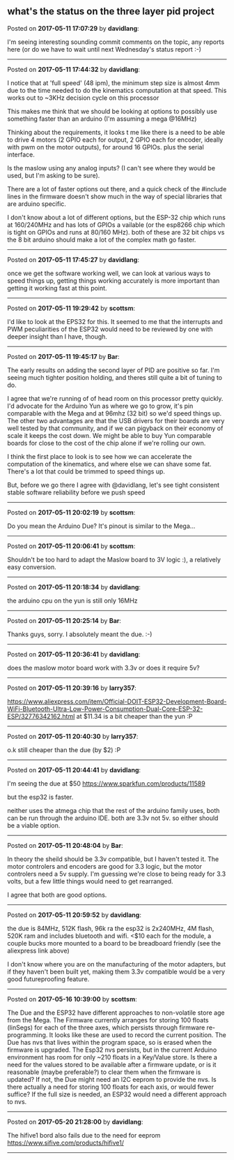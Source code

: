 ## what's the status on the three layer pid project
Posted on **2017-05-11 17:07:29** by **davidlang**:

I'm seeing interesting sounding commit comments on the topic, any reports here (or do we have to wait until next Wednesday's status report :-)

---

Posted on **2017-05-11 17:44:32** by **davidlang**:

I notice that at 'full speed' (48 ipm), the minimum step size is almost 4mm due to the time needed to do the kinematics computation at that speed. This works out to ~3KHz decision cycle on this processor

This makes me think that we should be looking at options to possibly use something faster than an arduino (I'm assuming a mega @16MHz)

Thinking about the requirements, it looks t me like there is a need to be able to drive 4 motors (2 GPIO each for output, 2 GPIO each for encoder, ideally with pwm on the motor outputs), for around 16 GPIOs. plus the serial interface.

Is the maslow using any analog inputs? (I can't see where they would be used, but I'm asking to be sure).

There are a lot of faster options out there, and a quick check of the #include lines in the firmware doesn't show much in the way of special libraries that are arduino specific.

I don't know about a lot of different options, but the ESP-32 chip which runs at 160/240MHz and has lots of GPIOs a vailable (or the esp8266 chip which is tight on GPIOs and runs at 80/160 MHz). both of these are 32 bit chips vs the 8 bit arduino should make a lot of the complex math go faster.

---

Posted on **2017-05-11 17:45:27** by **davidlang**:

once we get the software working well, we can look at various ways to speed things up, getting things working accurately is more important than getting it working fast at this point.

---

Posted on **2017-05-11 19:29:42** by **scottsm**:

I'd like to look at the EPS32 for this. It seemed to me that the interrupts and PWM peculiarities of the ESP32 would need to be reviewed by one with deeper insight than I have, though.

---

Posted on **2017-05-11 19:45:17** by **Bar**:

The early results on adding the second layer of PID are positive so far. I'm seeing much tighter position holding, and theres still quite a bit of tuning to do.

I agree that we're running of of head room on this processor pretty quickly. I'd advocate for the Arduino Yun as where we go to grow, it's pin comparable with the Mega and at 96mhz (32 bit) so we'd speed things up. The other two advantages are that the USB drivers for their boards are very well tested by that community, and if we can pigyback on their economy of scale it keeps the cost down. We might be able to buy Yun comparable boards for close to the cost of the chip alone if we're rolling our own.

I think the first place to look is to see how we can accelerate the computation of the kinematics, and where else we can shave some fat. There's a lot that could be trimmed to speed things up.

But, before we go there I agree with @davidlang, let's see tight consistent stable software reliability before we push speed

---

Posted on **2017-05-11 20:02:19** by **scottsm**:

Do you mean the Arduino Due? It's pinout is similar to the Mega...

---

Posted on **2017-05-11 20:06:41** by **scottsm**:

Shouldn't be too hard to adapt the Maslow board to 3V logic :), a relatively easy conversion.

---

Posted on **2017-05-11 20:18:34** by **davidlang**:

the arduino cpu on the yun is still only 16MHz

---

Posted on **2017-05-11 20:25:14** by **Bar**:

Thanks guys, sorry. I absolutely meant the due. :-)

---

Posted on **2017-05-11 20:36:41** by **davidlang**:

does the maslow motor board work with 3.3v or does it require 5v?

---

Posted on **2017-05-11 20:39:16** by **larry357**:

https://www.aliexpress.com/item/Official-DOIT-ESP32-Development-Board-WiFi-Bluetooth-Ultra-Low-Power-Consumption-Dual-Core-ESP-32-ESP/32776342162.html at $11.34 is a bit cheaper than the yun :P

---

Posted on **2017-05-11 20:40:30** by **larry357**:

o.k still cheaper than the due (by $2) :P

---

Posted on **2017-05-11 20:44:41** by **davidlang**:

I'm seeing the due at $50 https://www.sparkfun.com/products/11589

but the esp32 is faster.

neither uses the atmega chip that the rest of the arduino family uses, both can be run through the arduino IDE. both are 3.3v not 5v. so either should be a viable option.

---

Posted on **2017-05-11 20:48:04** by **Bar**:

In theory the sheild should be 3.3v compatible, but I haven't tested it. The motor controlers and encoders are good for 3.3 logic, but the motor controlers need a 5v supply. I'm guessing we're close to being ready for 3.3 volts, but a few little things would need to get rearranged. 

I agree that both are good options.

---

Posted on **2017-05-11 20:59:52** by **davidlang**:

the due is 84MHz, 512K flash, 96k ra
the esp32 is 2x240MHz, 4M flash, 520K ram and includes bluetooth and wifi. <$10 each for the module, a couple bucks more mounted to a board to be breadboard friendly (see the aliexpress link above)

I don't know where you are on the manufacturing of the motor adapters, but if they haven't been built yet, making them 3.3v compatible would be a very good futureproofing feature.

---

Posted on **2017-05-16 10:39:00** by **scottsm**:

The Due and the ESP32 have different approaches to non-volatile store age from the Mega. The Firmware currently arranges for storing 100 floats (linSegs) for each of the three axes, which persists through firmware re-programming. It looks like these are used to record the current position. The Due has nvs that lives within the program space, so is erased when the firmware is upgraded. The Esp32 nvs persists, but in the current Arduino environment has room for only ~210 floats in a Key/Value store.
Is there a need for the values stored to be available after a firmware update, or is it reasonable (maybe preferable?) to clear them when the firmware is updated? If not, the Due might need an I2C eeprom to provide the nvs. 
 Is there actually a need for storing 100 floats for each axis, or would fewer suffice? If the full size is needed, an ESP32 would need a different approach to nvs.

---

Posted on **2017-05-20 21:28:00** by **davidlang**:

The hifive1 bord also fails due to the need for eeprom
https://www.sifive.com/products/hifive1/

---

